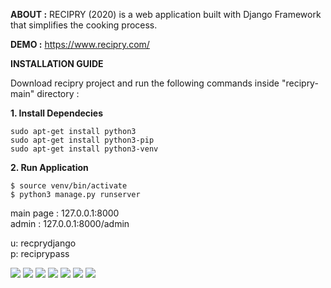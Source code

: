 **ABOUT :** RECIPRY (2020) is a web application built with Django Framework that simplifies the cooking process.

**DEMO :** https://www.recipry.com/<br>

**INSTALLATION GUIDE<br>**

Download recipry project and run the following commands inside "recipry-main" directory :<br>

**1. Install Dependecies<br>**
```
sudo apt-get install python3
sudo apt-get install python3-pip
sudo apt-get install python3-venv
```
**2. Run Application<br>**
```
$ source venv/bin/activate
$ python3 manage.py runserver
```
main page : 127.0.0.1:8000<br>
admin     : 127.0.0.1:8000/admin<br>
  
u: recprydjango<br>
p: reciprypass<br>

<img src="media/images/rec1.png">
<img src="media/images/rec2.png">
<img src="media/images/rec3.png">
<img src="media/images/rec4.png">
<img src="media/images/rec5.png">
<img src="media/images/rec6.png">
<img src="media/images/rec7.png">
